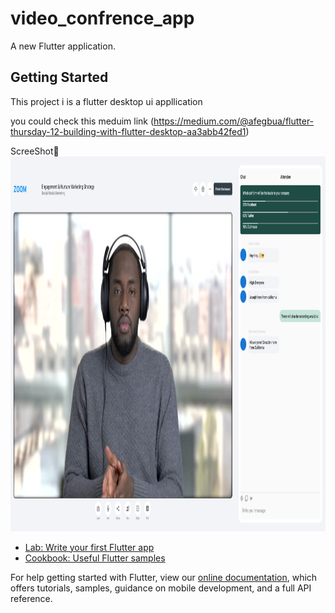 # video_confrence_app

A new Flutter application.

## Getting Started

This project i is a flutter desktop ui appllication 
 
 you could check this meduim link (https://medium.com/@afegbua/flutter-thursday-12-building-with-flutter-desktop-aa3abb42fed1)

ScreeShot📸
<img src="Screenshot 2021-01-10 at 1.09.27 PM.png" height="600em" />


- [Lab: Write your first Flutter app](https://flutter.dev/docs/get-started/codelab)
- [Cookbook: Useful Flutter samples](https://flutter.dev/docs/cookbook)

For help getting started with Flutter, view our
[online documentation](https://flutter.dev/docs), which offers tutorials,
samples, guidance on mobile development, and a full API reference.
